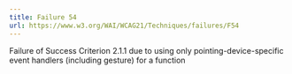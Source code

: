 ```yaml
---
title: Failure 54
url: https://www.w3.org/WAI/WCAG21/Techniques/failures/F54
---
```

Failure of Success Criterion 2.1.1 due to using only pointing-device-specific event handlers (including gesture) for a function
